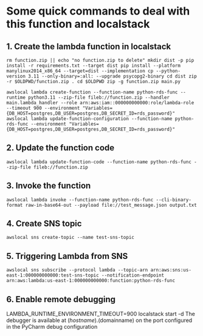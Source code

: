 Some quick commands to deal with this function and localstack
=======
## 1. Create the lambda function in localstack

`
rm function.zip || echo "no function.zip to delete"
mkdir dist -p
pip install -r requirements.txt --target dist
pip install --platform manylinux2014_x86_64 --target=dist --implementation cp --python-version 3.11 --only-binary=:all: --upgrade psycopg2-binary
cd dist
zip -r $OLDPWD/function.zip .
cd $OLDPWD
zip -g function.zip main.py
`

`awslocal lambda create-function --function-name python-rds-func --runtime python3.11 --zip-file fileb://function.zip --handler main.lambda_handler --role arn:aws:iam::000000000000:role/lambda-role --timeout 900 --environment "Variables={DB_HOST=postgres,DB_USER=postgres,DB_SECRET_ID=rds_password}"`
`awslocal lambda update-function-configuration --function-name python-rds-func --environment "Variables={DB_HOST=postgres,DB_USER=postgres,DB_SECRET_ID=rds_password}"`

## 2. Update the function code

`awslocal lambda update-function-code --function-name python-rds-func --zip-file fileb://function.zip`

## 3. Invoke the function

`awslocal lambda invoke --function-name python-rds-func --cli-binary-format raw-in-base64-out --payload file://test_message.json output.txt`

## 4. Create SNS topic
`awslocal sns create-topic --name test-sns-topic`


## 5. Triggering Lambda from SNS
`awslocal sns subscribe --protocol lambda --topic-arn arn:aws:sns:us-east-1:000000000000:test-sns-topic --notification-endpoint arn:aws:lambda:us-east-1:000000000000:function:python-rds-func`

## 6. Enable remote debugging

LAMBDA_RUNTIME_ENVIRONMENT_TIMEOUT=900 localstack start -d
The debugger is available at $(hostname).$(domainname) on the port configured in the PyCharm debug configuration